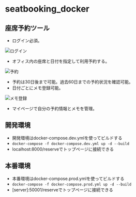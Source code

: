 # seatbooking_docker
## 座席予約ツール
- ログイン必須。

![ログイン](https://github.com/Kohei33/SeatBooking_Python/assets/63783758/50a4fb80-e581-4ced-a931-6b79ae2aad4d)

- オフィス内の座席と日付を指定して利用予約する。

![予約](https://github.com/Kohei33/SeatBooking_Python/assets/63783758/5ef2b6c4-473c-4f2e-b7e9-7bdb43b2c43d)

- 予約は30日後まで可能。過去60日までの予約状況を確認可能。
- 日付ごとにメモ登録可能。

![メモ登録](https://github.com/Kohei33/SeatBooking_Python/assets/63783758/881febd7-78cc-495c-9d7e-763dcb368d89)

- マイページで自分の予約情報とメモを管理。
## 開発環境
- 開発環境はdocker-compose.dev.ymlを使ってビルドする
- `docker-compose -f docker-compose.dev.yml up -d --build`
- localhost:8000/reserveでトップページに接続できる
## 本番環境
- 本番環境はdocker-compose.prod.ymlを使ってビルドする
- `docker-compose -f docker-compose.prod.yml up -d --build`
- \[server]:50001/reserveでトップページに接続できる
